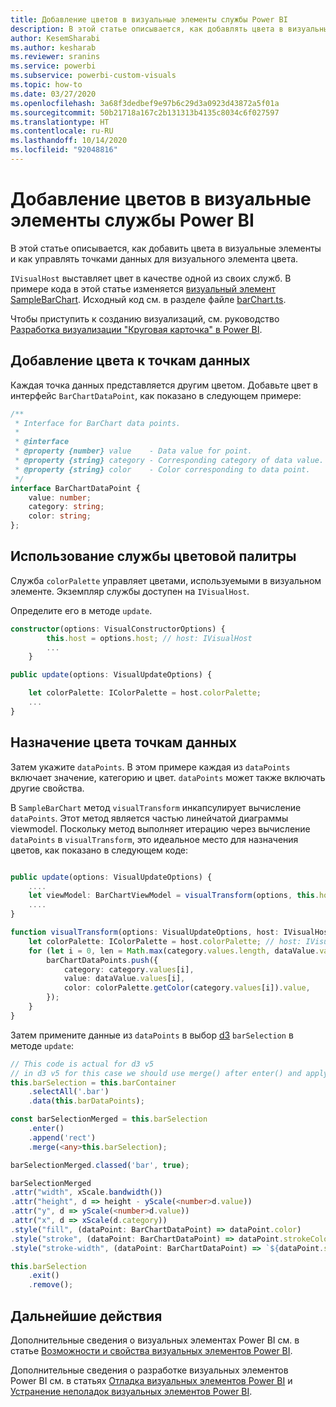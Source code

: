 ```yaml
---
title: Добавление цветов в визуальные элементы службы Power BI
description: В этой статье описывается, как добавлять цвета в визуальные элементы Power BI? и как управлять точками данных для визуального элемента с цветом.
author: KesemSharabi
ms.author: kesharab
ms.reviewer: sranins
ms.service: powerbi
ms.subservice: powerbi-custom-visuals
ms.topic: how-to
ms.date: 03/27/2020
ms.openlocfilehash: 3a68f3dedbef9e97b6c29d3a0923d43872a5f01a
ms.sourcegitcommit: 50b21718a167c2b131313b4135c8034c6f027597
ms.translationtype: HT
ms.contentlocale: ru-RU
ms.lasthandoff: 10/14/2020
ms.locfileid: "92048816"
---
```

# <a name="add-colors-to-your-power-bi-visuals"></a>Добавление цветов в визуальные элементы службы Power BI

В этой статье описывается, как добавить цвета в визуальные элементы и как управлять точками данных для визуального элемента цвета.

`IVisualHost` выставляет цвет в качестве одной из своих служб.
В примере кода в этой статье изменяется [визуальный элемент SampleBarChart](https://github.com/microsoft/PowerBI-visuals-sampleBarChart).
Исходный код см. в разделе файле [barChart.ts](https://github.com/microsoft/PowerBI-visuals-sampleBarChart/blob/master/src/barChart.ts).

Чтобы приступить к созданию визуализаций, см. руководство [Разработка визуализации "Круговая карточка" в Power BI](develop-circle-card.md).

## <a name="add-color-to-data-points"></a>Добавление цвета к точкам данных

Каждая точка данных представляется другим цветом.
Добавьте цвет в интерфейс `BarChartDataPoint`, как показано в следующем примере:

```typescript
/**
 * Interface for BarChart data points.
 *
 * @interface
 * @property {number} value    - Data value for point.
 * @property {string} category - Corresponding category of data value.
 * @property {string} color    - Color corresponding to data point.
 */
interface BarChartDataPoint {
    value: number;
    category: string;
    color: string;
};
```

## <a name="use-the-color-palette-service"></a>Использование службы цветовой палитры

Служба `colorPalette` управляет цветами, используемыми в визуальном элементе.
Экземпляр службы доступен на `IVisualHost`.

Определите его в методе `update`.

```typescript
constructor(options: VisualConstructorOptions) {
        this.host = options.host; // host: IVisualHost
        ...
    }

public update(options: VisualUpdateOptions) {

    let colorPalette: IColorPalette = host.colorPalette;
    ...
}
```

## <a name="assigning-color-to-data-points"></a>Назначение цвета точкам данных

Затем укажите `dataPoints`.
В этом примере каждая из `dataPoints` включает значение, категорию и цвет.
`dataPoints` может также включать другие свойства.

В `SampleBarChart` метод `visualTransform` инкапсулирует вычисление `dataPoints`.
Этот метод является частью линейчатой диаграммы viewmodel.
Поскольку метод выполняет итерацию через вычисление `dataPoints` в `visualTransform`, это идеальное место для назначения цветов, как показано в следующем коде:

```typescript

public update(options: VisualUpdateOptions) {
    ....
    let viewModel: BarChartViewModel = visualTransform(options, this.host);
    ....
}

function visualTransform(options: VisualUpdateOptions, host: IVisualHost): BarChartViewModel {
    let colorPalette: IColorPalette = host.colorPalette; // host: IVisualHost
    for (let i = 0, len = Math.max(category.values.length, dataValue.values.length); i < len; i++) {
        barChartDataPoints.push({
            category: category.values[i],
            value: dataValue.values[i],
            color: colorPalette.getColor(category.values[i]).value,
        });
    }
}
```

Затем примените данные из `dataPoints` в выбор [d3](https://d3js.org/) `barSelection` в методе `update`:

```typescript
// This code is actual for d3 v5
// in d3 v5 for this case we should use merge() after enter() and apply changes on barSelectionMerged
this.barSelection = this.barContainer
    .selectAll('.bar')
    .data(this.barDataPoints);

const barSelectionMerged = this.barSelection
    .enter()
    .append('rect')
    .merge(<any>this.barSelection);

barSelectionMerged.classed('bar', true);

barSelectionMerged
.attr("width", xScale.bandwidth())
.attr("height", d => height - yScale(<number>d.value))
.attr("y", d => yScale(<number>d.value))
.attr("x", d => xScale(d.category))
.style("fill", (dataPoint: BarChartDataPoint) => dataPoint.color)
.style("stroke", (dataPoint: BarChartDataPoint) => dataPoint.strokeColor)
.style("stroke-width", (dataPoint: BarChartDataPoint) => `${dataPoint.strokeWidth}px`);

this.barSelection
    .exit()
    .remove();
```

## <a name="next-steps"></a>Дальнейшие действия

Дополнительные сведения о визуальных элементах Power BI см. в статье [Возможности и свойства визуальных элементов Power BI](capabilities.md).

Дополнительные сведения о разработке визуальных элементов Power BI см. в статьях [Отладка визуальных элементов Power BI](visuals-how-to-debug.md) и [Устранение неполадок визуальных элементов Power BI](power-bi-custom-visuals-troubleshoot.md).
